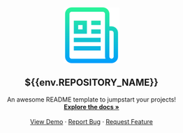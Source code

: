<br />
<p align="center">
  <a href="${{env.REPOSITORY_GITHUB_URL}}">
    <img src="images/logo.png" alt="Logo">
  </a>

  <h2 align="center"><b> ${{env.REPOSITORY_NAME}} </h2></b>

  <p align="center">
    An awesome README template to jumpstart your projects!
    <br />
    <a href="${{env.REPOSITORY_GITHUB_URL}}"><strong>Explore the docs »</strong></a>
    <br />
    <br />
    <a href="${{env.REPOSITORY_GITHUB_URL}}">View Demo</a>
    ·
    <a href="${{env.REPOSITORY_GITHUB_URL}}/issues">Report Bug</a>
    ·
    <a href="${{env.REPOSITORY_GITHUB_URL}}/issues">Request Feature</a>
  </p>
</p>